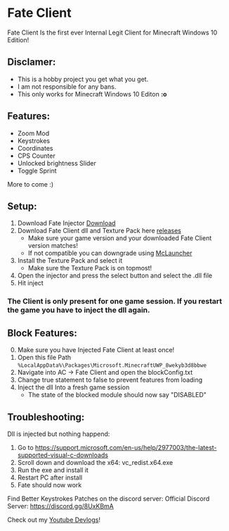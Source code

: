 # Fate Client
Fate Client Is the first ever Internal Legit Client for Minecraft Windows 10 Edition!

## Disclamer:
- This is a hobby project you get what you get.
- I am not responsible for any bans.
- This only works for Minecraft Windows 10 Editon **:o**

## Features:
- Zoom Mod
- Keystrokes
- Coordinates
- CPS Counter
- Unlocked brightness Slider
- Toggle Sprint

More to come :)

## Setup:

1. Download Fate Injector [Download](https://github.com/fligger/FateInjector/)
2. Download Fate Client dll and Texture Pack here [releases](https://github.com/fligger/FateClient/releases/)
   - Make sure your game version and your downloaded Fate Client version matches!
   - If not compatible you can downgrade using [McLauncher](https://github.com/MCMrARM/mc-w10-version-launcher)
3. Install the Texture Pack and select it
   - Make sure the Texture Pack is on topmost!
4. Open the injector and press the select button and select the .dll file
5. Hit inject

### The Client is only present for one game session. If you restart the game you have to inject the dll again.

## Block Features: 
0. Make sure you have Injected Fate Client at least once!
1. Open this file Path `%LocalAppData%\Packages\Microsoft.MinecraftUWP_8wekyb3d8bbwe`
2. Navigate into AC -> Fate Client and open the blockConfig.txt
3. Change true statement to false to prevent features from loading
4. Inject the dll Into a fresh game session
   - The state of the blocked module should now say "DISABLED" 

## Troubleshooting:
Dll is injected but nothing happend:
1. Go to https://support.microsoft.com/en-us/help/2977003/the-latest-supported-visual-c-downloads
2. Scroll down and download the x64: vc_redist.x64.exe
3. Run the exe and install it
4. Restart PC after install
5. Fate should now work

Find Better Keystrokes Patches on the discord server:
Official Discord Server: https://discord.gg/8UxKBmA
  
Check out my [Youtube Devlogs](https://www.youtube.com/playlist?list=PLVRYtYhvPXj5J6IwIFAAFO8CrpgmsLFki)!







